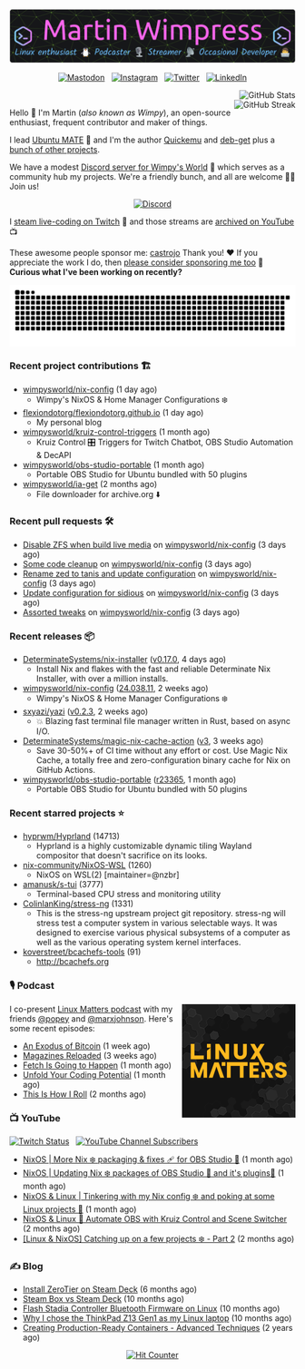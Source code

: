 <p align="center">
  <a href="https://wimpysworld.com" target="_blank"><img src="https://raw.githubusercontent.com/flexiondotorg/flexiondotorg/main/.github/github-header-image.png"></a>
</p>
<p align="center">
  &nbsp;<a href="https://fosstodon.org/@wimpy" target="_blank"><img alt="Mastodon" src="https://img.shields.io/badge/Mastodon-6468fa?style=for-the-badge&logo=mastodon&logoColor=%23ffffff"></a>&nbsp;
  &nbsp;<a href="https://www.instagram.com/wimpysworld/" target="_blank"><img alt="Instagram" src="https://img.shields.io/badge/instagram-d3175c?style=for-the-badge&logo=instagram&logoColor=%23ffffff"></a>&nbsp;
  &nbsp;<a href="https://twitter.com/m_wimpress" target="_blank"><img alt="Twitter" src="https://img.shields.io/badge/Twitter-303030?style=for-the-badge&logo=x&logoColor=%23ffffff"></a>&nbsp;
  &nbsp;<a href="https://www.linkedin.com/in/martinwimpress/" target="_blank"><img alt="LinkedIn" src="https://img.shields.io/badge/LinkedIn-1667be?style=for-the-badge&logo=linkedin&logoColor=%23ffffff"></a>&nbsp;
</p>
<a href="https://github.com/flexiondotorg" target="_blank"><img align="right" src="https://github-readme-stats.vercel.app/api?username=flexiondotorg&show_icons=true&show=reviews,discussions_started,discussions_answered,prs_merged&include_all_commits=true&bg_color=0E1117&title_color=fa66ed&icon_color=6bbbfa&text_color=c5c8c6&ring_color=98ed3f&border_radius=8" alt="GitHub Stats"></a>
<br />
<a href="https://github.com/flexiondotorg" target="_blank"><img align="right" src="https://streak-stats.demolab.com?user=flexiondotorg&theme=cobalt&border_radius=8&date_format=j%20M%5B%20Y%5D&mode=daily&card_width=465&hide_total_contributions=true" alt="GitHub Streak" /></a>

Hello 👋 I'm Martin (*also known as Wimpy*), an open-source enthusiast, frequent contributor and maker of things.

I lead [Ubuntu MATE](https://ubuntu-mate.org) 🧉 and I'm the author [Quickemu](https://github.com/quickemu-project)
and [deb-get](https://github.com/wimpysworld/deb-get) plus a [bunch of other projects](https://wimpysworld.com/projects/).

We have a modest [Discord server for Wimpy's World](https://wimpysworld.io/discord) 💬 which serves as a community hub my projects.
We're a friendly bunch, and all are welcome 🏳️‍🌈 Join us!

<div align="center"><a href="https://wimpysworld.io/discord" target="_blank"><img alt="Discord" src="https://img.shields.io/discord/712850672223125565?style=for-the-badge&logo=discord&logoColor=%23ffffff&label=Discord&labelColor=%234253e8&color=%23e4e2e2"></a></div>

I [steam live-coding on Twitch](https://twitch.tv/WimpysWorld) 📡 and those streams are [archived on YouTube](https://youtube.com/WimpysWorld) 📺️

These awesome people sponsor me: [castrojo](https://github.com/castrojo) Thank you! ❤️
If you appreciate the work I do, then [please consider sponsoring me too](https://github.com/sponsors/flexiondotorg) 🤑 **Curious what I've been working on recently?**
<div align="center">
  <img align="center" alt="GitHub Contribution Snake" src="https://raw.githubusercontent.com/flexiondotorg/flexiondotorg/snake/github-contribution-grid-snake-dark.svg">
</div>

### Recent project contributions 🏗️


- [wimpysworld/nix-config](https://github.com/wimpysworld/nix-config) (1 day ago)
  - Wimpy&#39;s NixOS  &amp; Home Manager Configurations ❄️
- [flexiondotorg/flexiondotorg.github.io](https://github.com/flexiondotorg/flexiondotorg.github.io) (1 day ago)
  - My personal blog
- [wimpysworld/kruiz-control-triggers](https://github.com/wimpysworld/kruiz-control-triggers) (1 month ago)
  - Kruiz Control 🎛️ Triggers for Twitch Chatbot, OBS Studio Automation &amp; DecAPI
- [wimpysworld/obs-studio-portable](https://github.com/wimpysworld/obs-studio-portable) (1 month ago)
  - Portable OBS Studio for Ubuntu bundled with 50 plugins
- [wimpysworld/ia-get](https://github.com/wimpysworld/ia-get) (2 months ago)
  - File downloader for archive.org ⬇️

### Recent pull requests 🛠️


- [Disable ZFS when build live media](https://github.com/wimpysworld/nix-config/pull/132) on [wimpysworld/nix-config](https://github.com/wimpysworld/nix-config) (3 days ago)
- [Some code cleanup](https://github.com/wimpysworld/nix-config/pull/131) on [wimpysworld/nix-config](https://github.com/wimpysworld/nix-config) (3 days ago)
- [Rename zed to tanis and update configuration](https://github.com/wimpysworld/nix-config/pull/130) on [wimpysworld/nix-config](https://github.com/wimpysworld/nix-config) (3 days ago)
- [Update configuration for sidious](https://github.com/wimpysworld/nix-config/pull/129) on [wimpysworld/nix-config](https://github.com/wimpysworld/nix-config) (3 days ago)
- [Assorted tweaks](https://github.com/wimpysworld/nix-config/pull/128) on [wimpysworld/nix-config](https://github.com/wimpysworld/nix-config) (3 days ago)

### Recent releases 📦️


- [DeterminateSystems/nix-installer](https://github.com/DeterminateSystems/nix-installer) ([v0.17.0](https://github.com/DeterminateSystems/nix-installer/releases/tag/v0.17.0), 4 days ago)
  - Install Nix and flakes with the fast and reliable Determinate Nix Installer, with over a million installs.
- [wimpysworld/nix-config](https://github.com/wimpysworld/nix-config) ([24.038.11](https://github.com/wimpysworld/nix-config/releases/tag/24.038.11), 2 weeks ago)
  - Wimpy&#39;s NixOS  &amp; Home Manager Configurations ❄️
- [sxyazi/yazi](https://github.com/sxyazi/yazi) ([v0.2.3](https://github.com/sxyazi/yazi/releases/tag/v0.2.3), 2 weeks ago)
  - 💥 Blazing fast terminal file manager written in Rust, based on async I/O.
- [DeterminateSystems/magic-nix-cache-action](https://github.com/DeterminateSystems/magic-nix-cache-action) ([v3](https://github.com/DeterminateSystems/magic-nix-cache-action/releases/tag/v3), 3 weeks ago)
  -  Save 30-50%&#43; of CI time without any effort or cost. Use Magic Nix Cache, a totally free and zero-configuration binary cache for Nix on GitHub Actions. 
- [wimpysworld/obs-studio-portable](https://github.com/wimpysworld/obs-studio-portable) ([r23365](https://github.com/wimpysworld/obs-studio-portable/releases/tag/r23365), 1 month ago)
  - Portable OBS Studio for Ubuntu bundled with 50 plugins

### Recent starred projects ⭐️


- [hyprwm/Hyprland](https://github.com/hyprwm/Hyprland) (14713)
  - Hyprland is a highly customizable dynamic tiling Wayland compositor that doesn&#39;t sacrifice on its looks.
- [nix-community/NixOS-WSL](https://github.com/nix-community/NixOS-WSL) (1260)
  - NixOS on WSL(2) [maintainer=@nzbr] 
- [amanusk/s-tui](https://github.com/amanusk/s-tui) (3777)
  - Terminal-based CPU stress and monitoring utility
- [ColinIanKing/stress-ng](https://github.com/ColinIanKing/stress-ng) (1331)
  - This is the stress-ng upstream project git repository.  stress-ng will stress test a computer system in various selectable ways. It was designed to exercise various physical subsystems of a computer as well as the various operating system kernel interfaces. 
- [koverstreet/bcachefs-tools](https://github.com/koverstreet/bcachefs-tools) (91)
  - http://bcachefs.org

### 🎙️ Podcast
<img align="right" src="https://raw.githubusercontent.com/flexiondotorg/flexiondotorg/main/.github/linuxmatters.png" alt="Linux Matters Podcast" width="200" height="200">

I co-present [Linux Matters podcast](https://linuxmatters.sh) with my friends [@popey](https://github.com/popey) and [@marxjohnson](https://github.com/marxjohnson).
Here's some recent episodes:

- [An Exodus of Bitcoin](https://linuxmatters.sh/23/) (1 week ago)
- [Magazines Reloaded](https://linuxmatters.sh/22/) (3 weeks ago)
- [Fetch Is Going to Happen](https://linuxmatters.sh/21/) (1 month ago)
- [Unfold Your Coding Potential](https://linuxmatters.sh/20/) (1 month ago)
- [This Is How I Roll](https://linuxmatters.sh/19/) (2 months ago)

### 📺️ YouTube
<a href="https://twitch.tv/WimpysWorld" target="_blank"><img alt="Twitch Status" src="https://img.shields.io/twitch/status/WimpysWorld?style=for-the-badge&logo=twitch&logoColor=ffffff&label=Twitch&labelColor=%23904ef9&color=%23e4e2e2"></a>&nbsp;&nbsp;
<a href="https://youtube.com/WimpysWorld" target="_blank"><img alt="YouTube Channel Subscribers" src="https://img.shields.io/youtube/channel/subscribers/UChpYmMp7EFaxuogUX1eAqyw?style=for-the-badge&logo=youtube&logoColor=ffffff&label=YouTube&labelColor=%23fb1b20&color=%23e4e2e2"></a>

- [NixOS | More Nix ❄️ packaging &amp; fixes 🩹 for OBS Studio 📡](https://www.youtube.com/watch?v=VqNaOOm7Dhw) (1 month ago)
- [NixOS | Updating Nix ❄️ packages of OBS Studio 📡 and it&#39;s plugins🔌](https://www.youtube.com/watch?v=phgOv_UCbMM) (1 month ago)
- [NixOS &amp; Linux | Tinkering with my Nix config ❄️ and poking at some Linux projects 🐧](https://www.youtube.com/watch?v=biVQ_-v8oEo) (1 month ago)
- [NixOS &amp; Linux 🐧 Automate OBS with Kruiz Control and Scene Switcher](https://www.youtube.com/watch?v=BSITslJbMGA) (2 months ago)
- [[Linux &amp; NixOS] Catching up on a few projects ❄️ - Part 2](https://www.youtube.com/watch?v=IpiuKvqHU-c) (2 months ago)

### ✍️ Blog

- [Install ZeroTier on Steam Deck](https://wimpysworld.com/posts/install-zerotier-on-steamdeck/) (6 months ago)
- [Steam Box vs Steam Deck](https://wimpysworld.com/posts/steambox-vs-steamdeck/) (10 months ago)
- [Flash Stadia Controller Bluetooth Firmware on Linux](https://wimpysworld.com/posts/flash-stadia-controller-bluetooth-firmware-on-linux/) (10 months ago)
- [Why I chose the ThinkPad Z13 Gen1 as my Linux laptop](https://wimpysworld.com/posts/why-i-chose-the-thinkpad-z13-as-my-linux-laptop/) (10 months ago)
- [Creating Production-Ready Containers - Advanced Techniques](https://wimpysworld.com/posts/creating-production-ready-containers-advanced-techniques/) (2 years ago)

<p align="center">
  <a href="https://github.com/flexiondotorg/flexiondotorg" target="_blank"><img alt="Hit Counter" src="https://img.shields.io/endpoint?url=https%3A%2F%2Fhits.dwyl.com%2Fflexiondotorg%2Fflexiondotorg.json&style=flat-square&logo=github&logoColor=ffffff&label=Visitors&labelColor=%23f76ce9&color=%236fbbf6">
</p>
